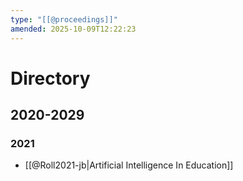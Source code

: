 ```yaml
---
type: "[[@proceedings]]"
amended: 2025-10-09T12:22:23
---
```


# Directory
## 2020-2029
### 2021
- [[@Roll2021-jb|Artificial Intelligence In Education]]
